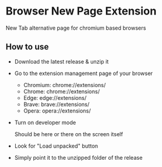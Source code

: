 # Browser New Page Extension

New Tab alternative page for chromium based browsers

## How to use

- Download the latest release & unzip it

- Go to the extension management page of your browser

  - Chromium: chrome://extensions/
  - Chrome: chrome://extensions/
  - Edge: edge://extensions/
  - Brave: brave://extensions/
  - Opera: opera://extensions/

- Turn on developer mode

  Should be here or there on the screen itself

- Look for "Load unpacked" button

- Simply point it to the unzipped folder of the release
